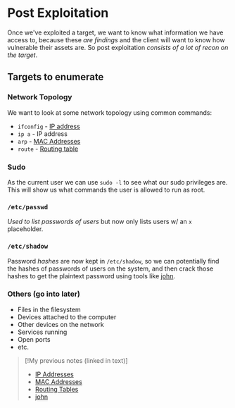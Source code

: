 
# Post Exploitation
Once we've exploited a target, we want to know what information we have access to, because these *are findings* and the client will want to know how vulnerable their assets are. So post exploitation *consists of a lot of recon on the target*.
## Targets to enumerate
### Network Topology
We want to look at some network topology using common commands:
- `ifconfig` - [IP address](/networking/OSI/IP-addresses.md)
- `ip a` - IP address
- `arp` - [MAC Addresses](/networking/OSI/MAC-addresses.md)
- `route` - [Routing table](/networking/routing/routing-table.md)
### Sudo
As the current user we can use `sudo -l` to see what our sudo privileges are. This will show us what commands the user is allowed to run as root.
### `/etc/passwd`
*Used to list passwords of users* but now only lists users w/ an `x` placeholder.
### `/etc/shadow`
Password *hashes* are now kept in `/etc/shadow`, so we can potentially find the hashes of passwords of users on the system, and then crack those hashes to get the plaintext password using tools like [john](cybersecurity/tools/cracking/john.md).
### Others (go into later)
- Files in the filesystem
- Devices attached to the computer
- Other devices on the network
- Services running
- Open ports
- etc.

> [!My previous notes (linked in text)]
> - [IP Addresses](https://github.com/TrshPuppy/obsidian-notes/blob/main//networking/OSI/IP-addresses.md)
> - [MAC Addresses](https://github.com/TrshPuppy/obsidian-notes/blob/main/networking/OSI/MAC-addresses.md)
> - [Routing Tables](https://github.com/TrshPuppy/obsidian-notes/blob/main/networking/routing/routing-table.md)
> - [john](https://github.com/TrshPuppy/obsidian-notes/blob/main/cybersecurity/tools/john.md)


